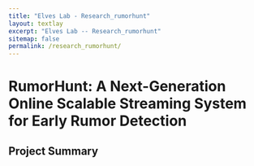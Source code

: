 ```yaml
---
title: "Elves Lab - Research_rumorhunt"
layout: textlay
excerpt: "Elves Lab -- Research_rumorhunt"
sitemap: false
permalink: /research_rumorhunt/
---
```


# RumorHunt: A Next-Generation Online Scalable Streaming System for Early Rumor Detection

## Project Summary
